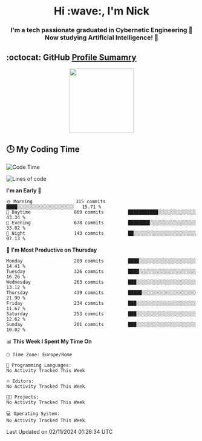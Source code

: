 <h1 align="center">Hi :wave:, I'm Nick</h1>

<h3 align="center">I'm a tech passionate graduated in Cybernetic Engineering 🤖<br>
Now studying Artificial Intelligence! 🧠</h3>


## :octocat: GitHub <a href="https://github.com/vn7n24fzkq/github-profile-summary-cards">Profile Sumamry</a>

<p align="center">
   <img style="height:170px;display:inline-block"  src="http://github-profile-summary-cards.vercel.app/api/cards/profile-details?username=CodeClimberNT&theme=github_dark" />
<!--    <img style="height:170px;display:inline-block"  src="http://github-profile-summary-cards.vercel.app/api/cards/repos-per-language?username=CodeClimberNT&theme=github_dark&exclude=" /> -->
</p>

 ## :clock3: My Coding Time 
 
<!--START_SECTION:waka-->
![Code Time](http://img.shields.io/badge/Code%20Time-373%20hrs%2036%20mins-blue)

![Lines of code](https://img.shields.io/badge/From%20Hello%20World%20I%27ve%20Written-3.2%20million%20lines%20of%20code-blue)

**I'm an Early 🐤** 

```text
🌞 Morning                315 commits         ████░░░░░░░░░░░░░░░░░░░░░   15.71 % 
🌆 Daytime                869 commits         ███████████░░░░░░░░░░░░░░   43.34 % 
🌃 Evening                678 commits         ████████░░░░░░░░░░░░░░░░░   33.82 % 
🌙 Night                  143 commits         ██░░░░░░░░░░░░░░░░░░░░░░░   07.13 % 
```
📅 **I'm Most Productive on Thursday** 

```text
Monday                   289 commits         ████░░░░░░░░░░░░░░░░░░░░░   14.41 % 
Tuesday                  326 commits         ████░░░░░░░░░░░░░░░░░░░░░   16.26 % 
Wednesday                263 commits         ███░░░░░░░░░░░░░░░░░░░░░░   13.12 % 
Thursday                 439 commits         █████░░░░░░░░░░░░░░░░░░░░   21.90 % 
Friday                   234 commits         ███░░░░░░░░░░░░░░░░░░░░░░   11.67 % 
Saturday                 253 commits         ███░░░░░░░░░░░░░░░░░░░░░░   12.62 % 
Sunday                   201 commits         ███░░░░░░░░░░░░░░░░░░░░░░   10.02 % 
```


📊 **This Week I Spent My Time On** 

```text
🕑︎ Time Zone: Europe/Rome

💬 Programming Languages: 
No Activity Tracked This Week

🔥 Editors: 
No Activity Tracked This Week

🐱‍💻 Projects: 
No Activity Tracked This Week

💻 Operating System: 
No Activity Tracked This Week
```


 Last Updated on 02/11/2024 01:26:34 UTC
<!--END_SECTION:waka-->

